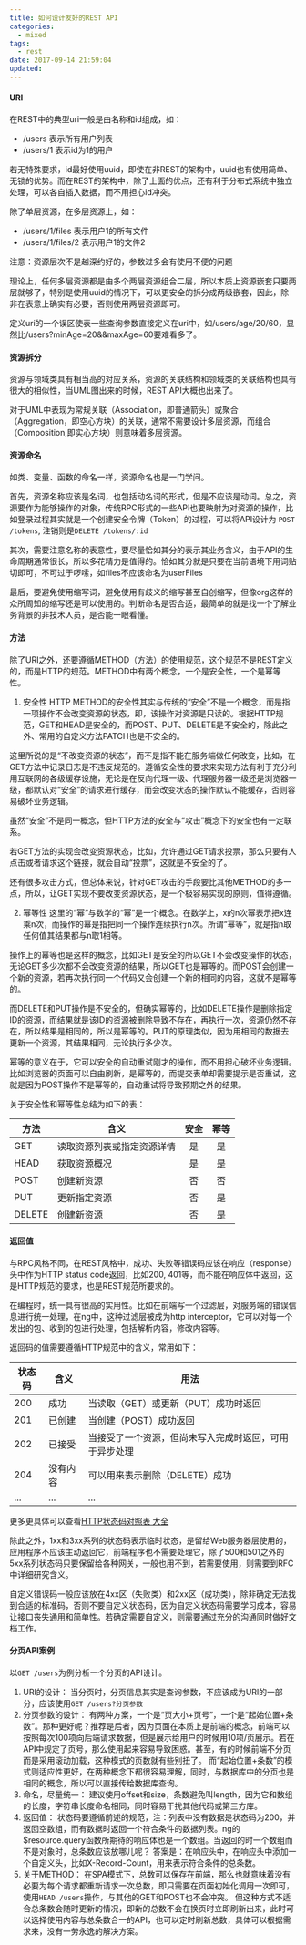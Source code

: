 ```yaml
---
title: 如何设计友好的REST API
categories:
  - mixed
tags:
  - rest
date: 2017-09-14 21:59:04
updated:
---
```


#### URI

在REST中的典型uri一般是由名称和id组成，如：
- /users 表示所有用户列表
- /users/1 表示id为1的用户

若无特殊要求，id最好使用uuid，即使在非REST的架构中，uuid也有使用简单、无锁的优势。而在REST的架构中，除了上面的优点，还有利于分布式系统中独立处理，可以各自插入数据，而不用担心id冲突。

除了单层资源，在多层资源上，如：
- /users/1/files 表示用户1的所有文件
- /users/1/files/2 表示用户1的文件2

注意：资源层次不是越深约好的，参数过多会有使用不便的问题

理论上，任何多层资源都是由多个两层资源组合二层，所以本质上资源嵌套只要两层就够了，特别是使用uuid的情况下，可以更安全的拆分成两级嵌套，因此，除非在表意上确实有必要，否则使用两层资源即可。

定义uri的一个误区使表一些查询参数直接定义在uri中，如/users/age/20/60，显然比/users?minAge=20&&maxAge=60要难看多了。

#### 资源拆分
资源与领域类具有相当高的对应关系，资源的关联结构和领域类的关联结构也具有很大的相似性，当UML图出来的时候，REST API大概也出来了。

对于UML中表现为常规关联（Association，即普通箭头）或聚合（Aggregation，即空心方块）的关联，通常不需要设计多层资源，而组合（Composition,即实心方块）则意味着多层资源。

#### 资源命名
如类、变量、函数的命名一样，资源命名也是一门学问。

首先，资源名称应该是名词，也包括动名词的形式，但是不应该是动词。总之，资源要作为能够操作的对象，传统RPC形式的一些API也要映射为对资源的操作，比如登录过程其实就是一个创建安全令牌（Token）的过程，可以将API设计为
`POST /tokens`, 注销则是`DELETE /tokens/:id`

其次，需要注意名称的表意性，要尽量恰如其分的表示其业务含义，由于API的生命周期通常很长，所以多花精力是值得的。恰如其分就是只要在当前语境下用词贴切即可，不可过于啰嗦，如files不应该命名为userFiles

最后，要避免使用缩写词，避免使用有歧义的缩写甚至自创缩写，但像org这样的众所周知的缩写还是可以使用的。判断命名是否合适，最简单的就是找一个了解业务背景的非技术人员，是否能一眼看懂。

#### 方法
除了URI之外，还要遵循METHOD（方法）的使用规范，这个规范不是REST定义的，而是HTTP的规范。METHOD中有两个概念，一个是安全性，一个是幂等性。
1. 安全性
  HTTP METHOD的安全性其实与传统的“安全”不是一个概念，而是指一项操作不会改变资源的状态，即，该操作对资源是只读的。根据HTTP规范，GET和HEAD是安全的，而POST、PUT、DELETE是不安全的，除此之外、常用的自定义方法PATCH也是不安全的。

  这里所说的是“不改变资源的状态”，而不是指不能在服务端做任何改变，比如，在GET方法中记录日志是不违反规范的。遵循安全性的要求来实现方法有利于充分利用互联网的各级缓存设施，无论是在反向代理一级、代理服务器一级还是浏览器一级，都默认对“安全”的请求进行缓存，而会改变状态的操作默认不能缓存，否则容易破坏业务逻辑。

  虽然“安全”不是同一概念，但HTTP方法的安全与“攻击”概念下的安全也有一定联系。

  若GET方法的实现会改变资源状态，比如，允许通过GET请求投票，那么只要有人点击或者请求这个链接，就会自动“投票”，这就是不安全的了。

  还有很多攻击方式，但总体来说，针对GET攻击的手段要比其他METHOD的多一点，所以，让GET实现不要改变资源状态，是一个极容易实现的原则，值得遵循。

2. 幂等性
  这里的“幂”与数学的“幂”是一个概念。在数学上，x的n次幂表示把x连乘n次，而操作的幂是指把同一个操作连续执行n次。所谓“幂等”，就是指n取任何值其结果都与n取1相等。

  操作上的幂等也是这样的概念，比如GET是安全的所以GET不会改变操作的状态，无论GET多少次都不会改变资源的结果，所以GET也是幂等的。而POST会创建一个新的资源，若再次执行同一个代码又会创建一个新的相同的内容，这就不是幂等的。

  而DELETE和PUT操作是不安全的，但确实幂等的，比如DELETE操作是删除指定ID的资源，而结果就是该ID的资源被删除导致不存在，再执行一次，资源仍然不存在，所以结果是相同的，所以是幂等的。PUT的原理类似，因为用相同的数据去更新一个资源，其结果相同，无论执行多少次。

  幂等的意义在于，它可以安全的自动重试刚才的操作，而不用担心破坏业务逻辑。比如浏览器的页面可以自由刷新，是幂等的，而提交表单却需要提示是否重试，这就是因为POST操作不是幂等的，自动重试将导致预期之外的结果。

关于安全性和幂等性总结为如下的表：

 | 方法 | 含义 | 安全 | 幂等 |
 | - | - |:-:|:-:|
 | GET | 读取资源列表或指定资源详情 | 是 | 是 |
 | HEAD | 获取资源概况 | 是 | 是 |
 | POST | 创建新资源 | 否 | 否 |
 | PUT | 更新指定资源 | 否 | 是 |
 | DELETE | 创建新资源 | 否 | 是 |

#### 返回值
与RPC风格不同，在REST风格中，成功、失败等错误码应该在响应（response）头中作为HTTP status code返回，比如200, 401等，而不能在响应体中返回，这是HTTP规范的要求，也是REST规范所要求的。

在编程时，统一具有很高的实用性。比如在前端写一个过滤层，对服务端的错误信息进行统一处理，在ng中，这种过滤层被成为http interceptor，它可以对每一个发出的包、收到的包进行处理，包括解析内容，修改内容等。

返回码的值需要遵循HTTP规范中的含义，常用如下：

 | 状态码 | 含义 | 用法 |
 | - | - | - |
 | 200 | 成功 | 当读取（GET）或更新（PUT）成功时返回 |
 | 201 | 已创建 | 当创建（POST）成功返回 |
 | 202 | 已接受 | 当接受了一个资源，但尚未写入完成时返回，可用于异步处理 |
 | 204 | 没有内容 | 可以用来表示删除（DELETE）成功 |
 | ... | ... | ... |

更多更具体可以查看[HTTP状态码对照表 大全](http://tools.jb51.net/table/http_status_code)


除此之外，1xx和3xx系列的状态码表示临时状态，是留给Web服务器层使用的，应用程序不应该主动返回它，前端程序也不需要处理它，除了500和501之外的5xx系列状态码只要保留给各种网关，一般也用不到，若需要使用，则需要到RFC中详细研究含义。

自定义错误码一般应该放在4xx区（失败类）和2xx区（成功类），除非确定无法找到合适的标准码，否则不要自定义状态码，因为自定义状态码需要学习成本，容易让接口丧失通用和简单性。若确定需要自定义，则需要通过充分的沟通同时做好文档工作。

#### 分页API案例
以`GET /users`为例分析一个分页的API设计。

1. URI的设计：
  当分页时，分页信息其实是查询参数，不应该成为URI的一部分，应该使用`GET /users?分页参数`
2. 分页参数的设计：
  有两种方案，一个是“页大小+页号”，一个是“起始位置+条数”。那种更好呢？推荐是后者，因为页面在本质上是前端的概念，前端可以按照每次100项向后端请求数据，但是展示给用户的时候用10项/页展示。若在API中规定了页号，那么使用起来容易导致困惑。甚至，有的时候前端不分页而是采用滚动加载，这种模式的页数就有些别扭了。
  而“起始位置+条数”的模式则适应性更好，在两种概念下都很容易理解，同时，与数据库中的分页也是相同的概念，所以可以直接传给数据库查询。
3. 命名，尽量统一：
  建议使用offset和size，条数避免叫length，因为它和数组的长度，字符串长度命名相同，同时容易干扰其他代码或第三方库。
4. 返回值：
  状态码要遵循前述的规范，注：列表中没有数据是状态码为200，并返回空数组，而有数据时返回一个符合条件的数据列表。ng的$resource.query函数所期待的响应体也是一个数组。当返回的时一个数组而不是对象时，总条数应该放哪儿呢？ 答案是：在响应头中，在响应头中添加一个自定义头，比如X-Record-Count，用来表示符合条件的总条数。
5. 关于METHOD：
  在SPA模式下，总数可以保存在前端，那么也就意味着没有必要为每个请求都重新请求一次总数，即只需要在页面初始化调用一次即可，使用`HEAD /users`操作，与其他的GET和POST也不会冲突。
  但这种方式不适合总条数会随时更新的情况，即新的总数不会在换页时立即刷新出来，此时可以选择使用内容与总条数合一的API，也可以定时刷新总数，具体可以根据需求来，没有一劳永逸的解决方案。